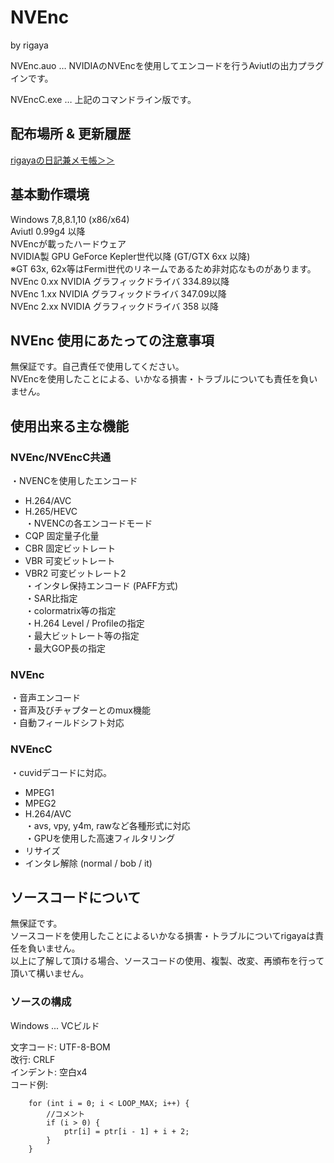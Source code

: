 ﻿# NVEnc
by rigaya

NVEnc.auo … NVIDIAのNVEncを使用してエンコードを行うAviutlの出力プラグインです。

NVEncC.exe … 上記のコマンドライン版です。

## 配布場所 & 更新履歴
[rigayaの日記兼メモ帳＞＞](http://rigaya34589.blog135.fc2.com/blog-category-17.html)

## 基本動作環境
Windows 7,8,8.1,10 (x86/x64)  
Aviutl 0.99g4 以降  
NVEncが載ったハードウェア  
  NVIDIA製 GPU GeForce Kepler世代以降 (GT/GTX 6xx 以降)  
  ※GT 63x, 62x等はFermi世代のリネームであるため非対応なものがあります。  
NVEnc 0.xx NVIDIA グラフィックドライバ 334.89以降  
NVEnc 1.xx NVIDIA グラフィックドライバ 347.09以降  
NVEnc 2.xx NVIDIA グラフィックドライバ 358   以降  

## NVEnc 使用にあたっての注意事項
無保証です。自己責任で使用してください。  
NVEncを使用したことによる、いかなる損害・トラブルについても責任を負いません。  

## 使用出来る主な機能
### NVEnc/NVEncC共通
・NVENCを使用したエンコード  
   - H.264/AVC  
   - H.265/HEVC  
・NVENCの各エンコードモード  
   - CQP       固定量子化量  
   - CBR       固定ビットレート  
   - VBR       可変ビットレート  
   - VBR2      可変ビットレート2  
・インタレ保持エンコード (PAFF方式)  
・SAR比指定  
・colormatrix等の指定  
・H.264 Level / Profileの指定  
・最大ビットレート等の指定  
・最大GOP長の指定  

### NVEnc
・音声エンコード  
・音声及びチャプターとのmux機能  
・自動フィールドシフト対応  

### NVEncC
・cuvidデコードに対応。  
  - MPEG1  
  - MPEG2  
  - H.264/AVC  
・avs, vpy, y4m, rawなど各種形式に対応  
・GPUを使用した高速フィルタリング  
   - リサイズ  
   - インタレ解除 (normal / bob / it)  

## ソースコードについて
無保証です。  
ソースコードを使用したことによるいかなる損害・トラブルについてrigayaは責任を負いません。  
以上に了解して頂ける場合、ソースコードの使用、複製、改変、再頒布を行って頂いて構いません。

### ソースの構成
Windows ... VCビルド  

文字コード: UTF-8-BOM  
改行: CRLF  
インデント: 空白x4  
コード例:  
```
    for (int i = 0; i < LOOP_MAX; i++) {
        //コメント
        if (i > 0) {
            ptr[i] = ptr[i - 1] + i + 2;
        }
    }

```